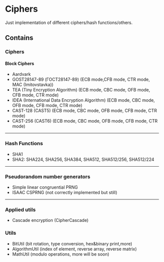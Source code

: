 # Ciphers

Just implementation of different ciphers/hash functions/others.

## Contains 
### Ciphers
#### Block Ciphers
* Aardvark
* GOST28147-89 (ГОСТ28147-89) (ECB mode,CFB mode, CTR mode, MAC (Imitovstavka)) 
* TEA (Tiny Encryption Algorithm) (ECB mode, CBC mode, OFB mode, CFB mode, CTR mode)
* IDEA (International Data Encryption Algorithm) (ECB mode, CBC mode, OFB mode, CFB mode, CTR mode)
* CAST-128 (CAST5) (ECB mode, CBC mode, OFB mode, CFB mode, CTR mode)
* CAST-256 (CAST6) (ECB mode, CBC mode, OFB mode, CFB mode, CTR mode)
***
### Hash Functions
* SHA1
* SHA2: SHA224, SHA256, SHA384, SHA512, SHA512/256, SHA512/224
***
### Pseudorandom number generators
* Simple linear congruential PRNG
* ISAAC CSPRNG (not correctly implemented but still)
***

### Applied utils
* Cascade encryption (CipherCascade)
### Utils
* BitUtil (bit rotation, type conversion, hex&binary print,more)
* AlgorithmUtil (index of element, reverse array, reverse matrix)
* MathUtil (modulo operations, more will be soon)


